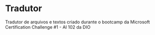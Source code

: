# Tradutor

Tradutor de arquivos e textos criado durante o bootcamp da Microsoft Certification Challenge #1 - AI 102 da DIO
